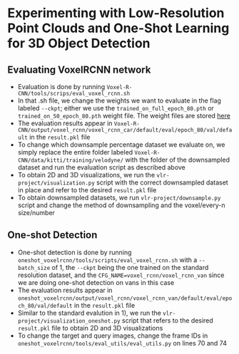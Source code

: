 # Experimenting with Low-Resolution Point Clouds and One-Shot Learning for 3D Object Detection

## Evaluating VoxelRCNN network
- Evaluation is done by running `Voxel-R-CNN/tools/scrips/eval_voxel_rcnn.sh`
- In that .sh file, we change the weights we want to evaluate in the flag labeled `--ckpt`; either we use the `trained_on_full_epoch_80.pth` or `trained_on_50_epoch_80.pth` weight file. The weight files are stored [here](https://drive.google.com/drive/folders/1U5Auzpqa3LFKWaAiijYqnAQN-gkSEsAN?usp=sharing)
- The evaluation results appear in `Voxel-R-CNN/output/voxel_rcnn/voxel_rcnn_car/default/eval/epoch_80/val/default` in the `result.pkl` file
- To change which downsample percentage dataset we evaluate on, we simply replace the entire folder labeled `Voxel-R-CNN/data/kitti/training/velodyne/` with the folder of the downsampled dataset and run the evaluation script as described above
- To obtain 2D and 3D visualizations, we run the `vlr-project/visualization.py` script with the correct downsampled dataset in place and refer to the desired `result.pkl` file
- To obtain downsampled datasets, we run `vlr-project/downsample.py` script and change the method of downsampling and the voxel/every-n size/number

## One-shot Detection
- One-shot detection is done by running `oneshot_voxelrcnn/tools/scripts/eval_voxel_rcnn.sh` with a `--batch_size` of 1, the `--ckpt` being the one trained on the standard resolution dataset, and the `CFG_NAME=voxel_rcnn/voxel_rcnn_van` since we are doing one-shot detection on vans in this case
- The evaluation results appear in `oneshot_voxelrcnn/output/voxel_rcnn/voxel_rcnn_van/default/eval/epoch_80/val/default` in the `result.pkl` file
- Similar to the standard evalution in 1), we run the `vlr-project/visualization_oneshot.py` script that refers to the desired `result.pkl` file to obtain 2D and 3D visualizations
- To change the target and query images, change the frame IDs in `oneshot_voxelrcnn/tools/eval_utils/eval_utils.py` on lines 70 and 74 
